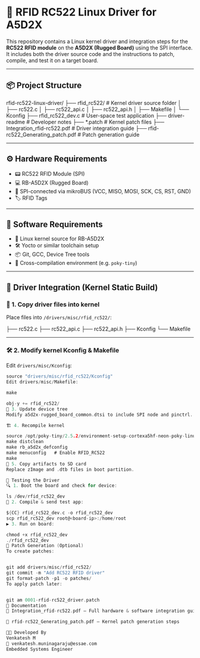 # 💾 RFID RC522 Linux Driver for A5D2X

This repository contains a Linux kernel driver and integration steps for the **RC522 RFID module** on the **A5D2X (Rugged Board)** using the SPI interface. It includes both the driver source code and the instructions to patch, compile, and test it on a target board.

---

## 📦 Project Structure

rfid-rc522-linux-driver/
├── rfid_rc522/ # Kernel driver source folder
│ ├── rc522.c
│ ├── rc522_api.c
│ ├── rc522_api.h
│ ├── Makefile
│ └── Kconfig
├── rfid_rc522_dev.c # User-space test application
├── driver-readme # Developer notes
├── *.patch # Kernel patch files
├── Integration_rfid-rc522.pdf # Driver integration guide
├── rfid-rc522_Generating_patch.pdf # Patch generation guide


---

## ⚙️ Hardware Requirements

- 📟 RC522 RFID Module (SPI)
- 💻 RB-A5D2X (Rugged Board)
- 🔌 SPI-connected via mikroBUS (VCC, MISO, MOSI, SCK, CS, RST, GND)
- 🏷️ RFID Tags

---

## 🔧 Software Requirements

- 🐧 Linux kernel source for RB-A5D2X
- 🛠️ Yocto or similar toolchain setup
- 📦 Git, GCC, Device Tree tools
- 🧰 Cross-compilation environment (e.g. `poky-tiny`)

---

## 🚀 Driver Integration (Kernel Static Build)

### 📁 1. Copy driver files into kernel

Place files into `/drivers/misc/rfid_rc522/`:

├── rc522.c
├── rc522_api.c
├── rc522_api.h
├── Kconfig
└── Makefile


---

### 🛠️ 2. Modify kernel Kconfig & Makefile

Edit `drivers/misc/Kconfig`:

```c
source "drivers/misc/rfid_rc522/Kconfig"
Edit drivers/misc/Makefile:

make

obj-y += rfid_rc522/
🌲 3. Update device tree
Modify a5d2x-rugged_board_common.dtsi to include SPI node and pinctrl.

🏗️ 4. Recompile kernel

source /opt/poky-tiny/2.5.2/environment-setup-cortexa5hf-neon-poky-linux-musleabi
make distclean
make rb_a5d2x_defconfig
make menuconfig   # Enable RFID_RC522
make
💾 5. Copy artifacts to SD card
Replace zImage and .dtb files in boot partition.

🧪 Testing the Driver
🔍 1. Boot the board and check for device:

ls /dev/rfid_rc522_dev
🧰 2. Compile & send test app:

${CC} rfid_rc522_dev.c -o rfid_rc522_dev
scp rfid_rc522_dev root@<board-ip>:/home/root
▶️ 3. Run on board:

chmod +x rfid_rc522_dev
./rfid_rc522_dev
🧵 Patch Generation (Optional)
To create patches:


git add drivers/misc/rfid_rc522/
git commit -m "Add RC522 RFID driver"
git format-patch -p1 -o patches/
To apply patch later:


git am 0001-rfid-rc522_driver.patch
📄 Documentation
📘 Integration_rfid-rc522.pdf — Full hardware & software integration guide

📘 rfid-rc522_Generating_patch.pdf — Kernel patch generation steps

👨‍💻 Developed By
Venkatesh M
📧 venkatesh.muninagaraju@essae.com
Embedded Systems Engineer
